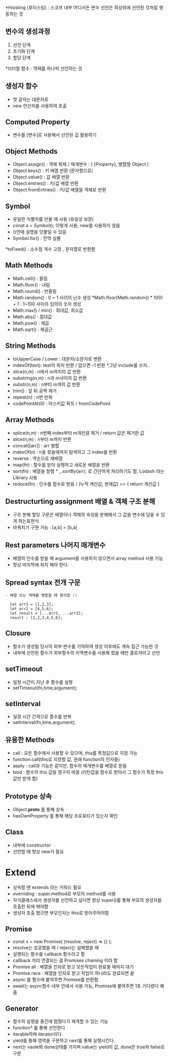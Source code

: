 *Hoisting (호이스팅) : 스코프 내부 어디서든 변수 선언은 최상위에 선언된 것처럼 행동하는 것

## 변수의 생성과정
1. 선언 단계
2. 초기화 단계
3. 할당 단계

*리터럴 함수 : 객체를 하나씩 선언하는 것 

## 생성자 함수
- 첫 글자는 대문자로
- new 연산자를 사용하여 호출

## Computed Property
-  변수를 [변수]로 사용해서 선언된 값 활용하기 

## Object Methods
- Object.assign() : 객체 복제 / 매개변수 : ( {Property}, 병합할 Object )
- Object.keys() : 키 배열 반환 (문자형으로)
- Object.value() : 값 배열 반환
- Object.entries() : 키/값 배열 반환 
- Object.fromEntries() : 키/값 배열을 객체로 반환


## Symbol
- 유일한 식별자를 만들 때 사용 (유일성 보장)
- const a = Symbol(); 이렇게 사용, new를 사용하지 않음
- ()안에 설명을 덧붙일 수 있음
- Symbol.for() : 전역 심볼

*toFixed() : 소수점 개수 고정 , 문자열로 반환함

## Math Methods
- Math.ceil() : 올림
- Math.floor() : 내림
- Math.round() : 반올림
- Math.random() : 0 ~ 1 사이의 난수 생성 *Math.floor(Math.random() * 100) + 1 : 1~100 사이의 임의의 숫자 생성
- Math.max() / min() : 최대값, 최소값
- Math.abs() : 절대값
- Math.pow() : 제곱
- Math.sqrt() : 제곱근

## String Methods
- toUpperCase / Lower : 대문자/소문자로 변환
- indexOf(text): text의 위치 반환 / 없으면 -1 반환   *그냥 include를 쓰자..
- slice(n,m) : n에서 m까지의 값 반환
- substring(n,m) : n과 m사이의 값 반환
- substr(n,m) : n부터 m개의 값 반환
- trim() : 앞 뒤 공백 제거
- repeat(n) : n번 반복
- codePointAt(0) : 아스키값 획득 / fromCodePoint


## Array Methods
- splice(n,m) : n번째 index부터 m개만큼 제거 / return 값은 제거한 값
- slice(n,m) : n부터 m까지 반환
- concat([arr]) : arr 병합
- indexOf(n) : n을 찾을때까지 탐색하고 그 index를 반환
- reverse : 역순으로 재배열
- map(fn) : 함수를 받아 실행하고 새로운 배열을 반환  
- sort(fn) : 배열을 정렬   * _.sortBy(arr); 로 간단하게 처리하기도 함, Lodash 라는 Library 사용
- reduce(fn) : 인수를 함수로 받음 / (누적 계산값, 현재값) => { return 계산값 }

## Destructurting assignment 배열 & 객체 구조 분해 
- 구조 분해 할당 구문은 배열이나 객체의 속성을 분해해서 그 값을 변수에 담을 수 있게 하는표현식
- 바꿔치기 구현 가능 : [a,b] = [b,a]


## Rest parameters 나머지 매개변수
- 배열의 인수를 받을 때 argument를 사용하지 않으면서 array method 사용 가능
- 항상 마지막에 위치 해야 한다.

## Spread syntax 전개 구문
    - 배열 또는 객체를 병합할 때 편리함 !!
  
      let arr1 = [1,2,3];
      let arr2 = [4,5,6];
      let result = [...arr1, ...arr2];
      result : [1,2,3,4,5,6];



## Closure
- 함수가 생성될 당시의 외부 변수를 기억하여 생성 이후에도 계속 접근 가능한 것
- 내부에 선언된 함수가 외부함수의 지역변수를 사용해 줬을 때만 클로저라고 선언

## setTimeout
- 일정 시간이 지난 후 함수를 실행
- setTimeout(fn,time,argument);

## setInterval
- 일정 시간 간격으로 함수를 반복
- setInterval(fn,time,argument);

## 유용한 Methods
- call : 모든 함수에서 사용할 수 있으며, this를 특정값으로 지정 가능
- function.call(this로 지정할 값, 원래 function의 인자들)
- apply : call과 기능은 같지만, 함수의 매개변수를 배열로 받음
- bind : 함수의 this 값을 영구히 바꿈 (리턴값을 함수로 받아서 그 함수가 특정 this값만 받게 함)

## Prototype 상속
- Object.__proto__ 를 통해 상속
- hasOwnProperty 를 통해 해당 프로포티가 있는지 확인

## Class
- 내부에 constructor
- 선언할 때 항상 new가 필요
# Extend
- 상속할 땐 extends 라는 키워드 필요
- overriding : super.method로 부모의 method를 사용
- 자식클래스에서 생성자를 선언하고 싶다면 항상 super()를 통해 부모의 생성자를 호출한 뒤에 해야함
- 생성자 호출 했으면 부모인자는 this로 받아주어야함

## Promise
- const x = new Promise( (resolve, reject) => {} );
- resolve는 성공했을 때 / reject는 실패했을 때
- 실행되는 함수를 callback 함수라고 함
- callback 끼리 연결되는 걸 Promises chaining 이라 함
- Promise.all : 배열을 인자로 받고 모든작업이 완료될 때까지 대기
- Promise.race : 배열을 인자로 받고 작업이 하나라도 완료되면 끝
- async 를 함수에 붙여주면 Promise를 반환함
- await는 async함수 내부 안에서 사용 가능, Promise에 붙여주면 1초 기다렸다 해줌

## Generator
- 함수의 실행을 중간에 멈췄다가 재개할 수 있는 기능
- function* 를 통해 선언한다
- iterable하며 iterator이다.
- yield를 통해 영역을 구분하고 next를 통해 실행시킨다.
- next는 vaule와 done상태를 가지며 value는 yield의 값, done은 true와 false로 구분



















